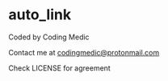 # auto_link

Coded by Coding Medic

Contact me at codingmedic@protonmail.com

Check LICENSE for agreement
